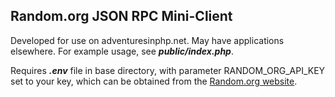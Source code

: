 ## Random.org JSON RPC Mini-Client

Developed for use on adventuresinphp.net. May have applications elsewhere. For example usage, see ***public/index.php***.

Requires ***.env*** file in base directory, with parameter RANDOM_ORG_API_KEY set to your key, which can be obtained from the [Random.org website](https://api.random.org/api-keys/beta).